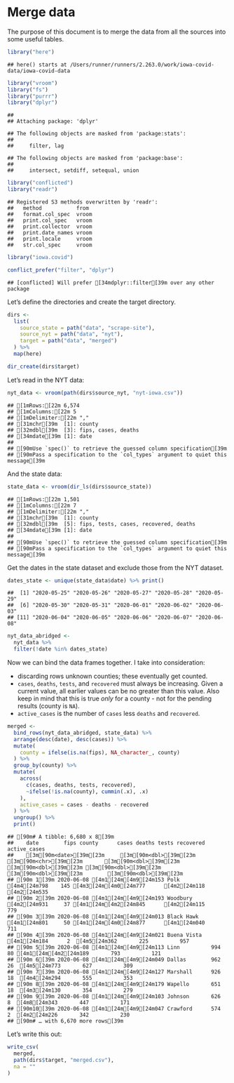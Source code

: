 Merge data
================

The purpose of this document is to merge the data from all the sources
into some useful tables.

``` r
library("here")
```

    ## here() starts at /Users/runner/runners/2.263.0/work/iowa-covid-data/iowa-covid-data

``` r
library("vroom")
library("fs")
library("purrr")
library("dplyr")
```

    ## 
    ## Attaching package: 'dplyr'

    ## The following objects are masked from 'package:stats':
    ## 
    ##     filter, lag

    ## The following objects are masked from 'package:base':
    ## 
    ##     intersect, setdiff, setequal, union

``` r
library("conflicted")
library("readr")
```

    ## Registered S3 methods overwritten by 'readr':
    ##   method           from 
    ##   format.col_spec  vroom
    ##   print.col_spec   vroom
    ##   print.collector  vroom
    ##   print.date_names vroom
    ##   print.locale     vroom
    ##   str.col_spec     vroom

``` r
library("iowa.covid")

conflict_prefer("filter", "dplyr")
```

    ## [conflicted] Will prefer [34mdplyr::filter[39m over any other package

Let’s define the directories and create the target directory.

``` r
dirs <- 
  list(
    source_state = path("data", "scrape-site"),
    source_nyt = path("data", "nyt"),
    target = path("data", "merged")  
  ) %>%
  map(here)

dir_create(dirs$target)
```

Let’s read in the NYT data:

``` r
nyt_data <- vroom(path(dirs$source_nyt, "nyt-iowa.csv"))
```

    ## [1mRows:[22m 6,574
    ## [1mColumns:[22m 5
    ## [1mDelimiter:[22m ","
    ## [31mchr[39m  [1]: county
    ## [32mdbl[39m  [3]: fips, cases, deaths
    ## [34mdate[39m [1]: date
    ## 
    ## [90mUse `spec()` to retrieve the guessed column specification[39m
    ## [90mPass a specification to the `col_types` argument to quiet this message[39m

And the state data:

``` r
state_data <- vroom(dir_ls(dirs$source_state))
```

    ## [1mRows:[22m 1,501
    ## [1mColumns:[22m 7
    ## [1mDelimiter:[22m ","
    ## [31mchr[39m  [1]: county
    ## [32mdbl[39m  [5]: fips, tests, cases, recovered, deaths
    ## [34mdate[39m [1]: date
    ## 
    ## [90mUse `spec()` to retrieve the guessed column specification[39m
    ## [90mPass a specification to the `col_types` argument to quiet this message[39m

Get the dates in the state dataset and exclude those from the NYT
dataset.

``` r
dates_state <- unique(state_data$date) %>% print() 
```

    ##  [1] "2020-05-25" "2020-05-26" "2020-05-27" "2020-05-28" "2020-05-29"
    ##  [6] "2020-05-30" "2020-05-31" "2020-06-01" "2020-06-02" "2020-06-03"
    ## [11] "2020-06-04" "2020-06-05" "2020-06-06" "2020-06-07" "2020-06-08"

``` r
nyt_data_abridged <- 
  nyt_data %>%
  filter(!date %in% dates_state)
```

Now we can bind the data frames together. I take into consideration:

  - discarding rows unknown counties; these eventually get counted.
  - `cases`, `deaths`, `tests`, and `recovered` must always be
    increasing. Given a current value, all earlier values can be no
    greater than this value. Also keep in mind that this is true *only*
    for a county - not for the pending results (county is `NA`).
  - `active_cases` is the number of `cases` less `deaths` and
    `recovered`.

<!-- end list -->

``` r
merged <- 
  bind_rows(nyt_data_abridged, state_data) %>%
  arrange(desc(date), desc(cases)) %>%
  mutate(
    county = ifelse(is.na(fips), NA_character_, county)
  ) %>%
  group_by(county) %>%
  mutate(
    across(
      c(cases, deaths, tests, recovered),
      ~ifelse(!is.na(county), cummin(.x), .x)
    ),
    active_cases = cases - deaths - recovered
  ) %>%
  ungroup() %>%
  print()
```

    ## [90m# A tibble: 6,680 x 8[39m
    ##    date        fips county      cases deaths tests recovered active_cases
    ##    [3m[90m<date>[39m[23m     [3m[90m<dbl>[39m[23m [3m[90m<chr>[39m[23m       [3m[90m<dbl>[39m[23m  [3m[90m<dbl>[39m[23m [3m[90m<dbl>[39m[23m     [3m[90m<dbl>[39m[23m        [3m[90m<dbl>[39m[23m
    ## [90m 1[39m 2020-06-08 [4m1[24m[4m9[24m153 Polk         [4m4[24m798    145 [4m3[24m[4m0[24m777      [4m2[24m118         [4m2[24m535
    ## [90m 2[39m 2020-06-08 [4m1[24m[4m9[24m193 Woodbury     [4m2[24m931     37 [4m1[24m[4m2[24m845      [4m2[24m115          779
    ## [90m 3[39m 2020-06-08 [4m1[24m[4m9[24m013 Black Hawk   [4m1[24m801     50 [4m1[24m[4m0[24m877      [4m1[24m040          711
    ## [90m 4[39m 2020-06-08 [4m1[24m[4m9[24m021 Buena Vista  [4m1[24m184      2  [4m5[24m362       225          957
    ## [90m 5[39m 2020-06-08 [4m1[24m[4m9[24m113 Linn          994     80 [4m1[24m[4m2[24m189       793          121
    ## [90m 6[39m 2020-06-08 [4m1[24m[4m9[24m049 Dallas        962     26  [4m5[24m773       627          309
    ## [90m 7[39m 2020-06-08 [4m1[24m[4m9[24m127 Marshall      926     18  [4m4[24m294       555          353
    ## [90m 8[39m 2020-06-08 [4m1[24m[4m9[24m179 Wapello       651     18  [4m3[24m130       354          279
    ## [90m 9[39m 2020-06-08 [4m1[24m[4m9[24m103 Johnson       626      8  [4m8[24m343       447          171
    ## [90m10[39m 2020-06-08 [4m1[24m[4m9[24m047 Crawford      574      2  [4m2[24m226       342          230
    ## [90m# … with 6,670 more rows[39m

Let’s write this out:

``` r
write_csv(
  merged,
  path(dirs$target, "merged.csv"),
  na = ""
)
```
